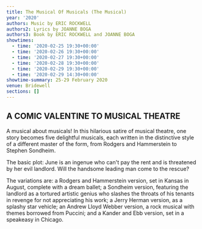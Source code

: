 ```yaml
---
title: The Musical Of Musicals (The Musical)
year: '2020'
authors: Music by ERIC ROCKWELL
authors2: Lyrics by JOANNE BOGA
authors3: Book by ERIC ROCKWELL and JOANNE BOGA
showtimes:
  - time: '2020-02-25 19:30+00:00'
  - time: '2020-02-26 19:30+00:00'
  - time: '2020-02-27 19:30+00:00'
  - time: '2020-02-28 19:30+00:00'
  - time: '2020-02-29 19:30+00:00'
  - time: '2020-02-29 14:30+00:00'
showtime-summary: 25-29 February 2020
venue: Bridewell
sections: []
---
```

## A COMIC VALENTINE TO MUSICAL THEATRE

A musical about musicals! In this hilarious satire of musical theatre, one story becomes five delightful musicals, each written in the distinctive style of a different master of the form, from Rodgers and Hammerstein to Stephen Sondheim.

The basic plot: June is an ingenue who can't pay the rent and is threatened by her evil landlord. Will the handsome leading man come to the rescue?

The variations are: a Rodgers and Hammerstein version, set in Kansas in August, complete with a dream ballet; a Sondheim version, featuring the landlord as a tortured artistic genius who slashes the throats of his tenants in revenge for not appreciating his work; a Jerry Herman version, as a splashy star vehicle; an Andrew Lloyd Webber version, a rock musical with themes borrowed from Puccini; and a Kander and Ebb version, set in a speakeasy in Chicago.
